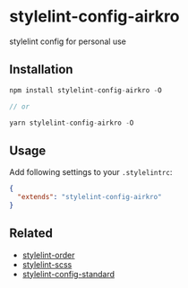 # stylelint-config-airkro

stylelint config for personal use

## Installation

```js
npm install stylelint-config-airkro -O

// or

yarn stylelint-config-airkro -O
```

## Usage

Add following settings to your `.stylelintrc`:

```json
{
  "extends": "stylelint-config-airkro"
}
```

## Related

* [stylelint-order](https://www.npmjs.com/package/stylelint-order)
* [stylelint-scss](https://www.npmjs.com/package/stylelint-scss)
* [stylelint-config-standard](https://www.npmjs.com/package/stylelint-config-standard)
